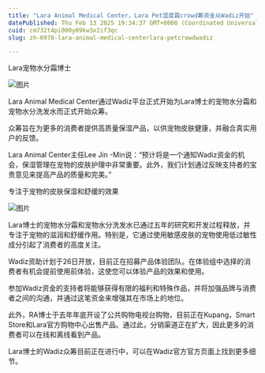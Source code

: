 ```yaml
---
title: "Lara Animal Medical Center，Lara Pet湿度霜crowd筹资金从Wadiz开始"
datePublished: Thu Feb 13 2025 19:34:37 GMT+0000 (Coordinated Universal Time)
cuid: cm732t4pi000y09kw3x2if3qc
slug: zh-6978-lara-animal-medical-centerlara-petcrowdwadiz

---
```



Lara宠物水分霜博士

![图片](https://cdn.hashnode.com/res/hashnode/image/upload/v1739435196595/6e88dd7a-8d9c-46d1-a90d-f88c3f716940.png)

Lara Animal Medical Center通过Wadiz平台正式开始为Lara博士的宠物水分霜和宠物水分洗发水而正式开始众筹。

众筹旨在为更多的消费者提供高质量保湿产品，以供宠物皮肤健康，并融合真实用户的反馈。

Lara Animal Center主任Lee Jin -Min说：“预计将是一个通知Wadiz资金的机会，保湿管理在宠物的皮肤护理中非常重要。此外，我们计划通过反映支持者的宝贵意见来提高产品的质量和完美。”

专注于宠物的皮肤保湿和舒缓的效果

![图片](https://cdn.hashnode.com/res/hashnode/image/upload/v1739435200283/b80cfd16-f9f5-42fe-a392-ddcab5ec343a.png)

Lara博士的宠物水分霜和宠物水分洗发水已通过五年的研究和开发过程释放，并专注于宠物的滋润和舒缓作用。特别是，它通过使用敏感皮肤的宠物使用低过敏性成分引起了消费者的高度关注。

Wadiz资助计划于26日开放，目前正在招募产品体验团队。在体验组中选择的消费者有机会提前使用前体验，这使您可以体验产品的效果和使用。

参加Wadiz资金的支持者将能够获得有限的福利和特殊作品，并将加强品牌与消费者之间的沟通，并通过这笔资金来增强其在市场上的地位。

此外，RA博士于去年年底开设了公共购物电视台购物，目前正在Kupang，Smart Store和Lara官方购物中心出售产品。通过此，分销渠道正在扩大，因此更多的消费者可以在线和离线看到产品。

Lara博士的Wadiz众筹目前正在进行中，可以在Wadiz官方官方页面上找到更多细节。